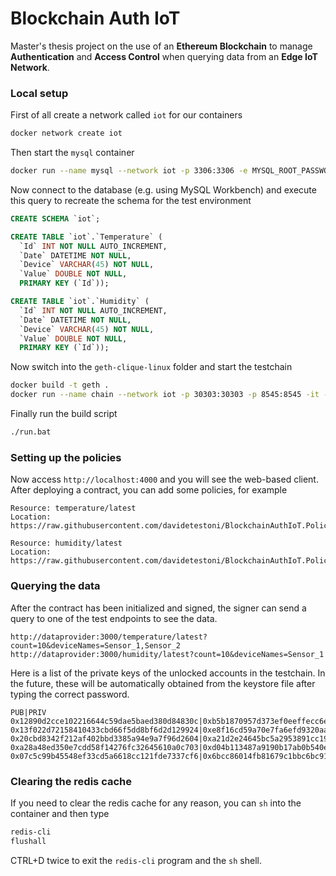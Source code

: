 # Blockchain Auth IoT
Master's thesis project on the use of an **Ethereum Blockchain** to manage **Authentication** and **Access Control** when querying data from an **Edge IoT Network**.

### Local setup
First of all create a network called `iot` for our containers
```bash
docker network create iot
```
Then start the `mysql` container
```bash
docker run --name mysql --network iot -p 3306:3306 -e MYSQL_ROOT_PASSWORD=admin -d mysql:latest
```
Now connect to the database (e.g. using MySQL Workbench) and execute this query to recreate the schema for the test environment
```sql
CREATE SCHEMA `iot`;

CREATE TABLE `iot`.`Temperature` (
  `Id` INT NOT NULL AUTO_INCREMENT,
  `Date` DATETIME NOT NULL,
  `Device` VARCHAR(45) NOT NULL,
  `Value` DOUBLE NOT NULL,
  PRIMARY KEY (`Id`));

CREATE TABLE `iot`.`Humidity` (
  `Id` INT NOT NULL AUTO_INCREMENT,
  `Date` DATETIME NOT NULL,
  `Device` VARCHAR(45) NOT NULL,
  `Value` DOUBLE NOT NULL,
  PRIMARY KEY (`Id`));
```
Now switch into the `geth-clique-linux` folder and start the testchain
```bash
docker build -t geth .
docker run --name chain --network iot -p 30303:30303 -p 8545:8545 -it -d geth
```
Finally run the build script
```bash
./run.bat
```

### Setting up the policies
Now access `http://localhost:4000` and you will see the web-based client. After deploying a contract, you can add some policies, for example
```
Resource: temperature/latest
Location: https://raw.githubusercontent.com/davidetestoni/BlockchainAuthIoT.Policies/master/temperature.json

Resource: humidity/latest
Location: https://raw.githubusercontent.com/davidetestoni/BlockchainAuthIoT.Policies/master/humidity.json
```

### Querying the data
After the contract has been initialized and signed, the signer can send a query to one of the test endpoints to see the data.
```
http://dataprovider:3000/temperature/latest?count=10&deviceNames=Sensor_1,Sensor_2
http://dataprovider:3000/humidity/latest?count=10&deviceNames=Sensor_1
```
Here is a list of the private keys of the unlocked accounts in the testchain. In the future, these will be automatically obtained from the keystore file after typing the correct password.
```
PUB|PRIV
0x12890d2cce102216644c59dae5baed380d84830c|0xb5b1870957d373ef0eeffecc6e4812c0fd08f554b37b233526acc331bf1544f7
0x13f022d72158410433cbd66f5dd8bf6d2d129924|0xe8f16cd59a70e7fa6efd9320aa9d40d598ecdee6ee9cb6f0f3bf65047b68fd99
0x20cbd8342f212af402bbd3385a94e9a7f96d2604|0xa21d2e24645bc5a2953891cc19c2be410831abbc5dd3a73d1b7f97ddca77219f
0xa28a48ed350e7cdd58f14276fc32645610a0c703|0xd04b113487a9190b17ab0b540ed49cb556430f93f45be2574df69936a28cee77
0x07c5c99b45548ef33cd5a6618cc121fde7337cf6|0x6bcc86014fb81679c1bbc6bc9175b2da1c39519d96f5b3372f368ab56ff42237
```

### Clearing the redis cache
If you need to clear the redis cache for any reason, you can `sh` into the container and then type
```bash
redis-cli
flushall
```
CTRL+D twice to exit the `redis-cli` program and the `sh` shell.
